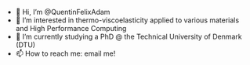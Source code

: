 - 👋 Hi, I’m @QuentinFelixAdam
- 👀 I’m interested in thermo-viscoelasticity applied to various materials and High Performance Computing
- 🌱 I’m currently studying a PhD @ the Technical University of Denmark (DTU)
- 📫 How to reach me: email me!

<!---
QuentinFelixAdam/QuentinFelixAdam is a ✨ special ✨ repository because its `README.md` (this file) appears on your GitHub profile.
You can click the Preview link to take a look at your changes.
--->
